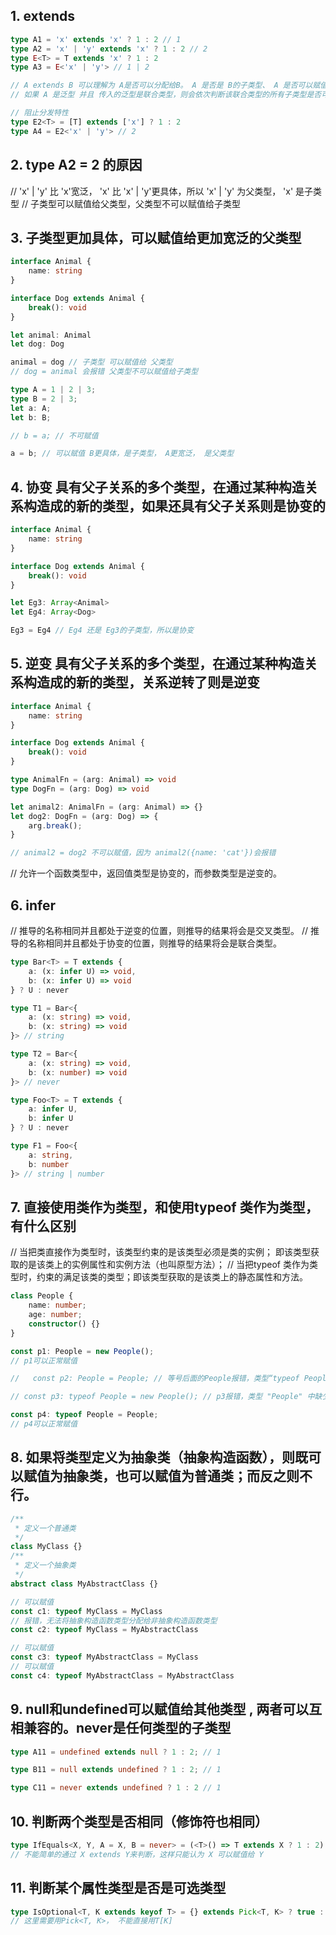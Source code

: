 ## 1. extends

```ts
type A1 = 'x' extends 'x' ? 1 : 2 // 1
type A2 = 'x' | 'y' extends 'x' ? 1 : 2 // 2
type E<T> = T extends 'x' ? 1 : 2
type A3 = E<'x' | 'y'> // 1 | 2

// A extends B 可以理解为 A是否可以分配给B。 A 是否是 B的子类型、 A 是否可以赋值给 B
// 如果 A 是泛型 并且 传入的泛型是联合类型，则会依次判断该联合类型的所有子类型是否可分配给extends后面的类型（是一个分发的过程）

// 阻止分发特性
type E2<T> = [T] extends ['x'] ? 1 : 2
type A4 = E2<'x' | 'y'> // 2
```

## 2. type A2 = 2 的原因

// 'x' | 'y' 比 'x'宽泛， 'x' 比 'x' | 'y'更具体，所以 'x' | 'y' 为父类型， 'x' 是子类型
// 子类型可以赋值给父类型，父类型不可以赋值给子类型

## 3. 子类型更加具体，可以赋值给更加宽泛的父类型

```ts
interface Animal {
    name: string
}

interface Dog extends Animal {
    break(): void
}

let animal: Animal
let dog: Dog

animal = dog // 子类型 可以赋值给 父类型
// dog = animal 会报错 父类型不可以赋值给子类型

type A = 1 | 2 | 3;
type B = 2 | 3;
let a: A;
let b: B;

// b = a; // 不可赋值

a = b; // 可以赋值 B更具体，是子类型， A更宽泛， 是父类型
```

## 4. 协变 具有父子关系的多个类型，在通过某种构造关系构造成的新的类型，如果还具有父子关系则是协变的

```ts
interface Animal {
    name: string
}

interface Dog extends Animal {
    break(): void
}

let Eg3: Array<Animal>
let Eg4: Array<Dog>

Eg3 = Eg4 // Eg4 还是 Eg3的子类型，所以是协变
```

## 5. 逆变 具有父子关系的多个类型，在通过某种构造关系构造成的新的类型，关系逆转了则是逆变

```ts
interface Animal {
    name: string
}

interface Dog extends Animal {
    break(): void
}

type AnimalFn = (arg: Animal) => void
type DogFn = (arg: Dog) => void

let animal2: AnimalFn = (arg: Animal) => {}
let dog2: DogFn = (arg: Dog) => {
    arg.break();
}

// animal2 = dog2 不可以赋值，因为 animal2({name: 'cat'})会报错
```

// 允许一个函数类型中，返回值类型是协变的，而参数类型是逆变的。

## 6. infer 

// 推导的名称相同并且都处于逆变的位置，则推导的结果将会是交叉类型。 
// 推导的名称相同并且都处于协变的位置，则推导的结果将会是联合类型。

```ts
type Bar<T> = T extends {
    a: (x: infer U) => void,
    b: (x: infer U) => void
} ? U : never

type T1 = Bar<{
    a: (x: string) => void,
    b: (x: string) => void
}> // string

type T2 = Bar<{
    a: (x: string) => void,
    b: (x: number) => void
}> // never

type Foo<T> = T extends {
    a: infer U,
    b: infer U
} ? U : never 

type F1 = Foo<{
    a: string,
    b: number
}> // string | number
```

## 7. 直接使用类作为类型，和使用typeof 类作为类型，有什么区别

// 当把类直接作为类型时，该类型约束的是该类型必须是类的实例； 即该类型获取的是该类上的实例属性和实例方法（也叫原型方法）；
// 当把typeof 类作为类型时，约束的满足该类的类型；即该类型获取的是该类上的静态属性和方法。

```ts
class People {
    name: number;
    age: number;
    constructor() {}
}

const p1: People = new People();
// p1可以正常赋值

//   const p2: People = People; // 等号后面的People报错，类型“typeof People”缺少类型“People”中的以下属性: name, age

// const p3: typeof People = new People(); // p3报错，类型 "People" 中缺少属性 "prototype"，但类型 "typeof People" 中需要该属性

const p4: typeof People = People;
// p4可以正常赋值
```

## 8.  如果将类型定义为抽象类（抽象构造函数），则既可以赋值为抽象类，也可以赋值为普通类；而反之则不行。

```ts
/**
 * 定义一个普通类
 */
class MyClass {}
/**
 * 定义一个抽象类
 */
abstract class MyAbstractClass {}

// 可以赋值
const c1: typeof MyClass = MyClass
// 报错，无法将抽象构造函数类型分配给非抽象构造函数类型
const c2: typeof MyClass = MyAbstractClass

// 可以赋值
const c3: typeof MyAbstractClass = MyClass
// 可以赋值
const c4: typeof MyAbstractClass = MyAbstractClass
```

## 9. null和undefined可以赋值给其他类型 , 两者可以互相兼容的。never是任何类型的子类型

```ts
type A11 = undefined extends null ? 1 : 2; // 1

type B11 = null extends undefined ? 1 : 2; // 1

type C11 = never extends undefined ? 1 : 2 // 1
```

## 10. 判断两个类型是否相同（修饰符也相同）

```ts
type IfEquals<X, Y, A = X, B = never> = (<T>() => T extends X ? 1 : 2) extends (<T>() => T extends Y ? 1 : 2) ? A : B
// 不能简单的通过 X extends Y来判断，这样只能认为 X 可以赋值给 Y
```

## 11. 判断某个属性类型是否是可选类型

```ts
type IsOptional<T, K extends keyof T> = {} extends Pick<T, K> ? true : false
// 这里需要用Pick<T, K>， 不能直接用T[K]
```

